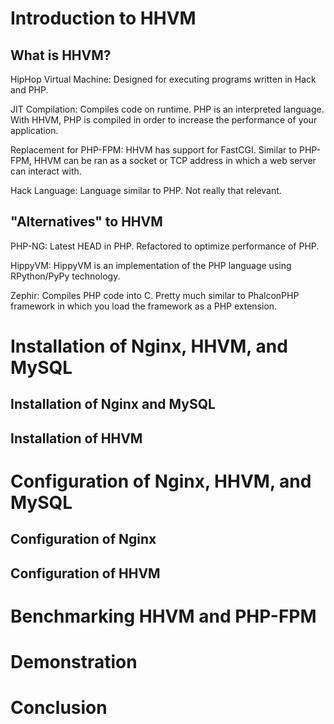 # Introduction to HHVM

## What is HHVM?

HipHop Virtual Machine: Designed for executing programs written in Hack and PHP.

JIT Compilation: Compiles code on runtime. PHP is an interpreted language. With HHVM, PHP is compiled in order to increase the performance of your application.

Replacement for PHP-FPM: HHVM has support for FastCGI. Similar to PHP-FPM, HHVM can be ran as a socket or TCP address in which a web server can interact with.

Hack Language: Language similar to PHP. Not really that relevant.

## "Alternatives" to HHVM

PHP-NG: Latest HEAD in PHP. Refactored to optimize performance of PHP.

HippyVM: HippyVM is an implementation of the PHP language using RPython/PyPy technology.

Zephir: Compiles PHP code into C. Pretty much similar to PhalconPHP framework in which you load the framework as a PHP extension.

# Installation of Nginx, HHVM, and MySQL



## Installation of Nginx and MySQL
## Installation of HHVM

# Configuration of Nginx, HHVM, and MySQL

## Configuration of Nginx
## Configuration of HHVM

# Benchmarking HHVM and PHP-FPM

# Demonstration

# Conclusion
